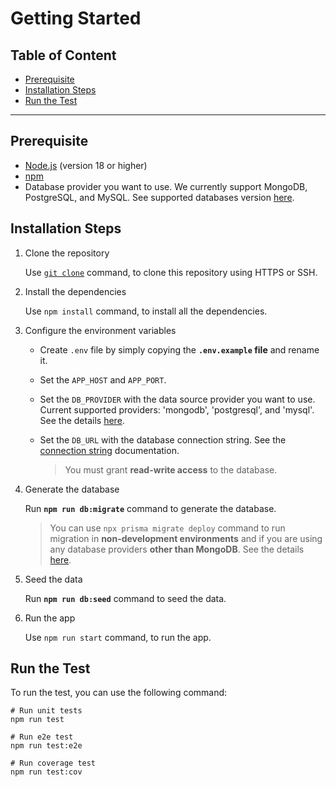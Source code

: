 <h1>Getting Started</h1>

<h2>Table of Content</h2>

- [Prerequisite](#prerequisite)
- [Installation Steps](#installation-steps)
- [Run the Test](#run-the-test)

---

## Prerequisite

- [Node.js](https://nodejs.org/en) (version 18 or higher)
- [npm](https://www.npmjs.com)
- Database provider you want to use. We currently support MongoDB, PostgreSQL, and MySQL. See supported databases version [here](https://www.prisma.io/docs/reference/database-reference/supported-databases).

## Installation Steps

1. Clone the repository

    Use [`git clone`](https://www.git-scm.com/docs/git-clone) command, to clone this repository using HTTPS or SSH.

1. Install the dependencies

    Use `npm install` command, to install all the dependencies.

1. Configure the environment variables

    - Create `.env` file by simply copying the **`.env.example` file** and rename it.
    - Set the `APP_HOST` and `APP_PORT`.
    - Set the `DB_PROVIDER` with the data source provider you want to use. Current supported providers: 'mongodb', 'postgresql', and 'mysql'. See the details [here](https://www.prisma.io/docs/reference/api-reference/prisma-schema-reference#fields).
    - Set the `DB_URL` with the database connection string. See the [connection string](https://pris.ly/d/connection-strings) documentation.

      > You must grant **read-write access** to the database.

1. Generate the database

    Run **`npm run db:migrate`** command to generate the database.

    > You can use `npx prisma migrate deploy` command to run migration in **non-development environments** and if you are using any database providers **other than MongoDB**.
    > See the details [here](https://www.prisma.io/docs/reference/api-reference/command-reference#migrate-deploy).

1. Seed the data

    Run **`npm run db:seed`** command to seed the data.

1. Run the app

    Use `npm run start` command, to run the app.

## Run the Test

To run the test, you can use the following command:

```shell
# Run unit tests
npm run test

# Run e2e test
npm run test:e2e

# Run coverage test
npm run test:cov
```
